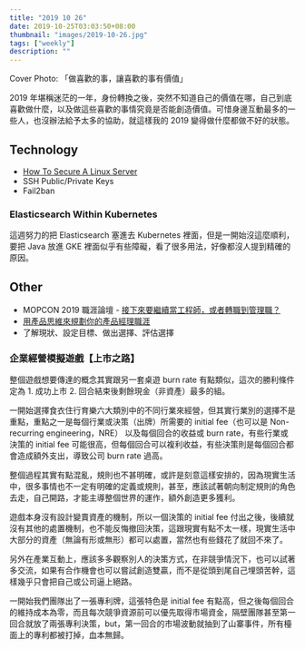 ```yaml
---
title: "2019 10 26"
date: 2019-10-25T03:03:50+08:00
thumbnail: "images/2019-10-26.jpg"
tags: ["weekly"]
description: ""
---
```


Cover Photo: 「做喜歡的事，讓喜歡的事有價值」

2019 年堪稱迷茫的一年，身份轉換之後，突然不知道自己的價值在哪，自己到底喜歡做什麼，以及做這些喜歡的事情究竟是否能創造價值。可惜身邊互動最多的一些人，也沒辦法給予太多的協助，就這樣我的 2019 變得做什麼都做不好的狀態。

## Technology

* [How To Secure A Linux Server](https://github.com/imthenachoman/How-To-Secure-A-Linux-Server)
 * SSH Public/Private Keys
 * Fail2ban

### Elasticsearch Within Kubernetes

這週努力的把 Elasticsearch 塞進去 Kubernetes 裡面，但是一開始沒這麼順利，要把 Java 放進 GKE 裡面似乎有些障礙，看了很多用法，好像都沒人提到精確的原因。

## Other

* MOPCON 2019 職涯論壇 - [接下來要繼續當工程師，或者轉職到管理職？](https://hackmd.io/QK5OvYLxStC5Zhw2SVRXxw?view)
* [用產品思維來規劃你的產品經理職涯](https://medium.com/3pm-lab/be-the-pm-for-your-pm-career-f6e0385228b7)
 * 了解現狀、設定目標、做出選擇、評估選擇

### 企業經營模擬遊戲【上市之路】

整個遊戲想要傳達的概念其實跟另一套桌遊 burn rate 有點類似，這次的勝利條件定為 1. 成功上市 2. 回合結束後剩餘現金（非資產）最多的組。

一開始選擇食衣住行育樂六大類別中的不同行業來經營，但其實行業別的選擇不是重點，重點之一是每個行業或決策（出牌）所需要的 initial fee（也可以是 Non-recurring engineering，NRE） 以及每個回合的收益或 burn rate，有些行業或決策的 initial fee 可能很高，但每個回合可以複利收益，有些決策則是每個回合都會造成額外支出，導致公司 burn rate 過高。

整個過程其實有點混亂，規則也不甚明確，或許是刻意這樣安排的，因為現實生活中，很多事情也不一定有明確的定義或規則，甚至，應該試著朝向制定規則的角色去走，自己開路，才能主導整個世界的運作，額外創造更多獲利。

遊戲本身沒有設計變賣資產的機制，所以一個決策的 initial fee 付出之後，後續就沒有其他的處置機制，也不能反悔撤回決策，這跟現實有點不太一樣，現實生活中大部分的資產（無論有形或無形）都可以處置，當然也有些錢花了就回不來了。

另外在產業互動上，應該多多觀察別人的決策方式，在非競爭情況下，也可以試著多交流，如果有合作機會也可以嘗試創造雙贏，而不是從頭到尾自己埋頭苦幹，這樣幾乎只會把自己或公司逼上絕路。

一開始我們團隊出了一張專利牌，這張特色是 initial fee 有點高，但之後每個回合的維持成本為零，而且每次競爭資源前可以優先取得市場資金，隔壁團隊甚至第一回合就放了兩張專利決策，but，第一回合的市場波動就抽到了山寨事件，所有檯面上的專利都被打掉，血本無歸。
